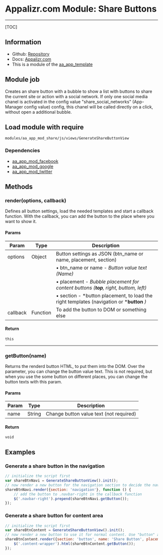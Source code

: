 # Appalizr.com Module: Share Buttons
-------------

[TOC]

## Information
* Github: [Repository](https://github.com/apparena/aa_app_mod_share)
* Docs:   [Appalizr.com](http://www.appalizr.com/docs.html)
* This is a module of the [aa_app_template](https://github.com/apparena/aa_app_template)

## Module job
Creates an share button with a bubble to show a list with buttons to share the current site or action with a social
network. If only one social media chanel is activated in the config value "share_social_networks" (App-Manager config value) config, this chanel will be called directly
on a click, without open a additional bubble.

## Load module with require
`modules/aa_app_mod_share/js/views/GenerateShareButtonView`

### Dependencies
* [aa_app_mod_facebook](https://github.com/apparena/aa_app_mod_facebook)
* [aa_app_mod_google](https://github.com/apparena/aa_app_mod_google)
* [aa_app_mod_twitter](https://github.com/apparena/aa_app_mod_twitter)

## Methods

### render(options, callback)
Defines all button settings, load the needed templates and start a callback function. With the callback, you can add
the button to the place where you want to show it.

#### Params
| Param | Type | Description |
| ------ |----- | ----------- |
| options | Object | Button settings as JSON (btn_name or name, placement, section) |
|  |  | &bull; btn_name or name - *Button value text (Name)* |
|  |  | &bull; placement - *Bubble placement for content buttons (***top**,* right, buttom, left)* |
|  |  | &bull; section - *button placement, to load the right templates (navigation or ***button** *)* |
| callback | Function | To add the button to DOM or something else |

#### Return
`this`

- - -

### getButton(name)
Returns the renderd button HTML, to put them into the DOM. Over the parameter, you can change the button value text.
This is not required, but when you use the some button on different places, you can change the button texts with this param.

#### Params
| Param | Type | Description |
| ------ |----- | ----------- |
| name | String | Change button value text (not required) |

#### Return
`void`

## Examples
### Generate a share button in the navigation
```javascript
// initialize the script first
var shareBtnNavi = GenerateShareButtonView().init();
// now render a new button for the navigation section to decide the navigation template
shareBtnNavi.render({section: 'navigation'}, function () {
    // add the button to .navbar-right in the callback function
    $('.navbar-right').prepend(shareBtnNavi.getButton());
});
```

### Generate a share button for content area
```javascript
// initialize the script first
var shareBtnContent = GenerateShareButtonView().init();
// now render a new button to use it for normal content. Use "button" as "section" to decide the button template, change button text with "name" and define the bubble position to top
shareBtnContent.render({section: 'button', name: 'Share Button', placement: 'top'}, function () {
    $('.content-wrapper').html(shareBtnContent.getButton());
});
```
